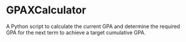 # GPAXCalculator
A Python script to calculate the current GPA and determine the required GPA for the next term to achieve a target cumulative GPA.

